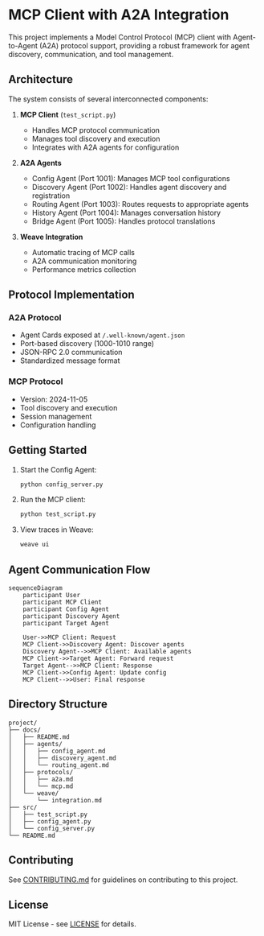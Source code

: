# MCP Client with A2A Integration

This project implements a Model Control Protocol (MCP) client with Agent-to-Agent (A2A) protocol support, providing a robust framework for agent discovery, communication, and tool management.

## Architecture

The system consists of several interconnected components:

1. **MCP Client** (`test_script.py`)
   - Handles MCP protocol communication
   - Manages tool discovery and execution
   - Integrates with A2A agents for configuration

2. **A2A Agents**
   - Config Agent (Port 1001): Manages MCP tool configurations
   - Discovery Agent (Port 1002): Handles agent discovery and registration
   - Routing Agent (Port 1003): Routes requests to appropriate agents
   - History Agent (Port 1004): Manages conversation history
   - Bridge Agent (Port 1005): Handles protocol translations

3. **Weave Integration**
   - Automatic tracing of MCP calls
   - A2A communication monitoring
   - Performance metrics collection

## Protocol Implementation

### A2A Protocol
- Agent Cards exposed at `/.well-known/agent.json`
- Port-based discovery (1000-1010 range)
- JSON-RPC 2.0 communication
- Standardized message format

### MCP Protocol
- Version: 2024-11-05
- Tool discovery and execution
- Session management
- Configuration handling

## Getting Started

1. Start the Config Agent:
   ```bash
   python config_server.py
   ```

2. Run the MCP client:
   ```bash
   python test_script.py
   ```

3. View traces in Weave:
   ```bash
   weave ui
   ```

## Agent Communication Flow

```mermaid
sequenceDiagram
    participant User
    participant MCP Client
    participant Config Agent
    participant Discovery Agent
    participant Target Agent

    User->>MCP Client: Request
    MCP Client->>Discovery Agent: Discover agents
    Discovery Agent-->>MCP Client: Available agents
    MCP Client->>Target Agent: Forward request
    Target Agent-->>MCP Client: Response
    MCP Client->>Config Agent: Update config
    MCP Client-->>User: Final response
```

## Directory Structure

```
project/
├── docs/
│   ├── README.md
│   ├── agents/
│   │   ├── config_agent.md
│   │   ├── discovery_agent.md
│   │   └── routing_agent.md
│   ├── protocols/
│   │   ├── a2a.md
│   │   └── mcp.md
│   └── weave/
│       └── integration.md
├── src/
│   ├── test_script.py
│   ├── config_agent.py
│   └── config_server.py
└── README.md
```

## Contributing

See [CONTRIBUTING.md](./CONTRIBUTING.md) for guidelines on contributing to this project.

## License

MIT License - see [LICENSE](./LICENSE) for details. 